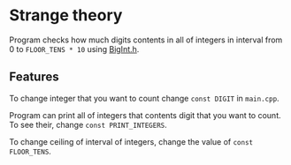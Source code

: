 # Strange theory
Program checks how much digits contents in all of integers in interval from 0 to `FLOOR_TENS * 10` using [BigInt.h](https://github.com/kasparsklavins/bigint).
## Features
To change integer that you want to count change `const DIGIT` in `main.cpp`.

Program can print all of integers that contents digit that you want to count. To see their, change `const PRINT_INTEGERS`.

To change ceiling of interval of integers, change the value of `const FLOOR_TENS`.